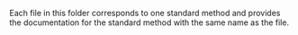 Each file in this folder corresponds to one standard method and provides the documentation for the standard method with the same name as the file.